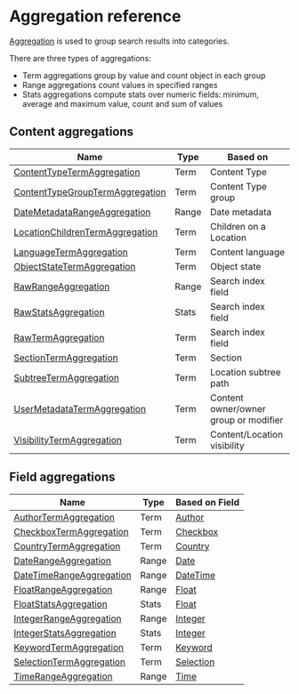 # Aggregation reference

[Aggregation](../../../api/public_php_api_search.md#aggregation) is used to group search results into categories.

There are three types of aggregations:

- Term aggregations group by value and count object in each group
- Range aggregations count values in specified ranges
- Stats aggregations compute stats over numeric fields: minimum, average and maximum value, count and sum of values

## Content aggregations

|Name | Type | Based on|
|---|---|---|
|[ContentTypeTermAggregation](contenttypeterm_aggregation.md) | Term | Content Type  |
|[ContentTypeGroupTermAggregation](contenttypegroupterm_aggregation.md) | Term | Content Type group |
|[DateMetadataRangeAggregation](datemetadatarange_aggregation.md) | Range | Date metadata |
|[LocationChildrenTermAggregation](locationchildrenterm_aggregation.md) | Term | Children on a Location |
|[LanguageTermAggregation](languageterm_aggregation.md) | Term | Content language |
|[ObjectStateTermAggregation](objectstateterm_aggregation.md) | Term | Object state |
|[RawRangeAggregation](rawrange_aggregation.md) | Range | Search index field |
|[RawStatsAggregation](rawstats_aggregation.md) | Stats | Search index field |
|[RawTermAggregation](rawterm_aggregation.md) | Term | Search index field |
|[SectionTermAggregation](sectionterm_aggregation.md) | Term | Section |
|[SubtreeTermAggregation](subtreeterm_aggregation.md) | Term | Location subtree path |
|[UserMetadataTermAggregation](usermetadataterm_aggregation.md) | Term | Content owner/owner group or modifier |
|[VisibilityTermAggregation](visibilityterm_aggregation.md) | Term | Content/Location visibility |

## Field aggregations

|Name | Type | Based on Field|
|---|---|---|
|[AuthorTermAggregation](authorterm_aggregation.md) | Term | [Author](../../../api/field_types_reference/authorfield.md) |
|[CheckboxTermAggregation](checkboxterm_aggregation.md) | Term |[Checkbox](../../../api/field_types_reference/checkboxfield.md)|
|[CountryTermAggregation](countryterm_aggregation.md) | Term |[Country](../../../api/field_types_reference/countryfield.md)|
|[DateRangeAggregation](daterange_aggregation.md) | Range |[Date](../../../api/field_types_reference/datefield.md)|
|[DateTimeRangeAggregation](datetimerange_aggregation.md) | Range |[DateTime](../../../api/field_types_reference/dateandtimefield.md)|
|[FloatRangeAggregation](floatrange_aggregation.md) | Range |[Float](../../../api/field_types_reference/floatfield.md)|
|[FloatStatsAggregation](floatstats_aggregation.md) | Stats |[Float](../../../api/field_types_reference/floatfield.md)|
|[IntegerRangeAggregation](integerrange_aggregation.md) | Range |[Integer](../../../api/field_types_reference/integerfield.md)|
|[IntegerStatsAggregation](integerstats_aggregation.md) | Stats |[Integer](../../../api/field_types_reference/integerfield.md)|
|[KeywordTermAggregation](keywordterm_aggregation.md) | Term |[Keyword](../../../api/field_types_reference/keywordfield.md)|
|[SelectionTermAggregation](selectionterm_aggregation.md) | Term |[Selection](../../../api/field_types_reference/selectionfield.md)|
|[TimeRangeAggregation](timerange_aggregation.md) | Range |[Time](../../../api/field_types_reference/timefield.md)|
